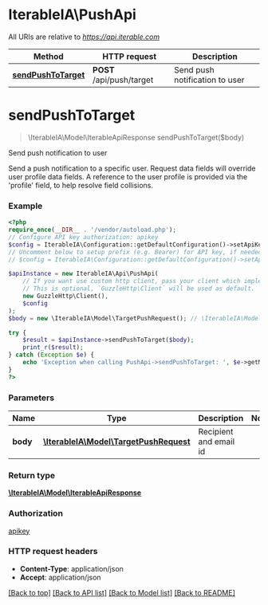 # IterableIA\PushApi

All URIs are relative to *https://api.iterable.com*

Method | HTTP request | Description
------------- | ------------- | -------------
[**sendPushToTarget**](PushApi.md#sendpushtotarget) | **POST** /api/push/target | Send push notification to user

# **sendPushToTarget**
> \IterableIA\Model\IterableApiResponse sendPushToTarget($body)

Send push notification to user

Send a push notification to a specific user. Request data fields will override user profile data fields. A reference to the user profile is provided via the 'profile' field, to help resolve field collisions.

### Example
```php
<?php
require_once(__DIR__ . '/vendor/autoload.php');
// Configure API key authorization: apikey
$config = IterableIA\Configuration::getDefaultConfiguration()->setApiKey('Api_Key', 'YOUR_API_KEY');
// Uncomment below to setup prefix (e.g. Bearer) for API key, if needed
// $config = IterableIA\Configuration::getDefaultConfiguration()->setApiKeyPrefix('Api_Key', 'Bearer');

$apiInstance = new IterableIA\Api\PushApi(
    // If you want use custom http client, pass your client which implements `GuzzleHttp\ClientInterface`.
    // This is optional, `GuzzleHttp\Client` will be used as default.
    new GuzzleHttp\Client(),
    $config
);
$body = new \IterableIA\Model\TargetPushRequest(); // \IterableIA\Model\TargetPushRequest | Recipient and email id

try {
    $result = $apiInstance->sendPushToTarget($body);
    print_r($result);
} catch (Exception $e) {
    echo 'Exception when calling PushApi->sendPushToTarget: ', $e->getMessage(), PHP_EOL;
}
?>
```

### Parameters

Name | Type | Description  | Notes
------------- | ------------- | ------------- | -------------
 **body** | [**\IterableIA\Model\TargetPushRequest**](../Model/TargetPushRequest.md)| Recipient and email id |

### Return type

[**\IterableIA\Model\IterableApiResponse**](../Model/IterableApiResponse.md)

### Authorization

[apikey](../../README.md#apikey)

### HTTP request headers

 - **Content-Type**: application/json
 - **Accept**: application/json

[[Back to top]](#) [[Back to API list]](../../README.md#documentation-for-api-endpoints) [[Back to Model list]](../../README.md#documentation-for-models) [[Back to README]](../../README.md)

